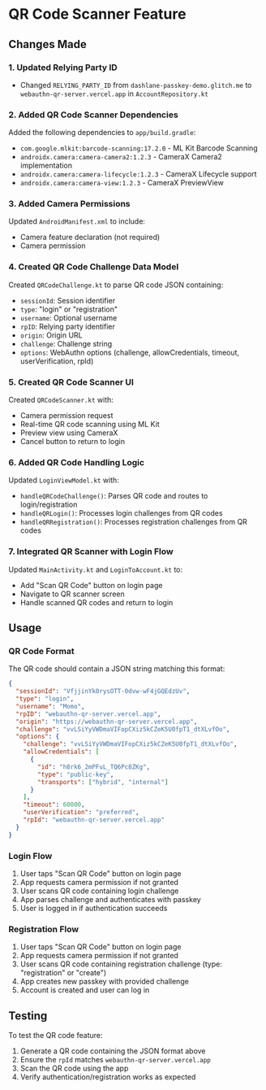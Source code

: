 # QR Code Scanner Feature

## Changes Made

### 1. Updated Relying Party ID
- Changed `RELYING_PARTY_ID` from `dashlane-passkey-demo.glitch.me` to `webauthn-qr-server.vercel.app` in `AccountRepository.kt`

### 2. Added QR Code Scanner Dependencies
Added the following dependencies to `app/build.gradle`:
- `com.google.mlkit:barcode-scanning:17.2.0` - ML Kit Barcode Scanning
- `androidx.camera:camera-camera2:1.2.3` - CameraX Camera2 implementation
- `androidx.camera:camera-lifecycle:1.2.3` - CameraX Lifecycle support
- `androidx.camera:camera-view:1.2.3` - CameraX PreviewView

### 3. Added Camera Permissions
Updated `AndroidManifest.xml` to include:
- Camera feature declaration (not required)
- Camera permission

### 4. Created QR Code Challenge Data Model
Created `QRCodeChallenge.kt` to parse QR code JSON containing:
- `sessionId`: Session identifier
- `type`: "login" or "registration"
- `username`: Optional username
- `rpID`: Relying party identifier
- `origin`: Origin URL
- `challenge`: Challenge string
- `options`: WebAuthn options (challenge, allowCredentials, timeout, userVerification, rpId)

### 5. Created QR Code Scanner UI
Created `QRCodeScanner.kt` with:
- Camera permission request
- Real-time QR code scanning using ML Kit
- Preview view using CameraX
- Cancel button to return to login

### 6. Added QR Code Handling Logic
Updated `LoginViewModel.kt` with:
- `handleQRCodeChallenge()`: Parses QR code and routes to login/registration
- `handleQRLogin()`: Processes login challenges from QR codes
- `handleQRRegistration()`: Processes registration challenges from QR codes

### 7. Integrated QR Scanner with Login Flow
Updated `MainActivity.kt` and `LoginToAccount.kt` to:
- Add "Scan QR Code" button on login page
- Navigate to QR scanner screen
- Handle scanned QR codes and return to login

## Usage

### QR Code Format
The QR code should contain a JSON string matching this format:

```json
{
  "sessionId": "VfjjinYk0rysOTT-0dvw-wF4jGQEdzUv",
  "type": "login",
  "username": "Momo",
  "rpID": "webauthn-qr-server.vercel.app",
  "origin": "https://webauthn-qr-server.vercel.app",
  "challenge": "vvLSiYyVWDmaVIFopCXiz5kCZeK5U0fpT1_dtXLvfOo",
  "options": {
    "challenge": "vvLSiYyVWDmaVIFopCXiz5kCZeK5U0fpT1_dtXLvfOo",
    "allowCredentials": [
      {
        "id": "h8rk6_2mPFuL_TQ6Pc8ZKg",
        "type": "public-key",
        "transports": ["hybrid", "internal"]
      }
    ],
    "timeout": 60000,
    "userVerification": "preferred",
    "rpId": "webauthn-qr-server.vercel.app"
  }
}
```

### Login Flow
1. User taps "Scan QR Code" button on login page
2. App requests camera permission if not granted
3. User scans QR code containing login challenge
4. App parses challenge and authenticates with passkey
5. User is logged in if authentication succeeds

### Registration Flow
1. User taps "Scan QR Code" button on login page
2. App requests camera permission if not granted
3. User scans QR code containing registration challenge (type: "registration" or "create")
4. App creates new passkey with provided challenge
5. Account is created and user can log in

## Testing
To test the QR code feature:
1. Generate a QR code containing the JSON format above
2. Ensure the `rpId` matches `webauthn-qr-server.vercel.app`
3. Scan the QR code using the app
4. Verify authentication/registration works as expected
